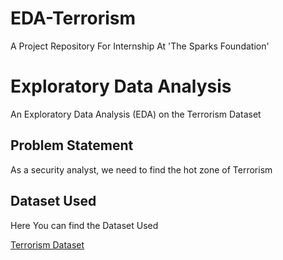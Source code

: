 # EDA-Terrorism
A Project Repository For Internship At 'The Sparks Foundation'

# Exploratory Data Analysis
  An Exploratory Data Analysis (EDA) on the Terrorism Dataset



## Problem Statement

As a security analyst, we need to find the hot zone of Terrorism 
## Dataset Used

Here You can find the Dataset Used

[Terrorism Dataset](https://drive.google.com/file/d/1luTU7xBvI7QAGPbQMxEHcgKUi9d6UeP_/view?usp=drivesdk)

